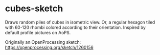 # cubes-sketch
Draws random piles of cubes in isometric view.
Or, a regular hexagon tiled with 60-120 rhombi colored according to their orientation.
Inspired by default profile pictures on AoPS.

Originally an OpenProcessing sketch: https://openprocessing.org/sketch/1260156

